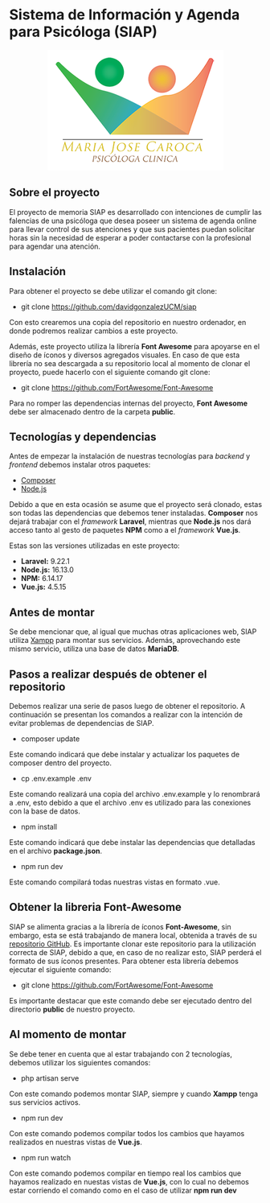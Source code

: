 # Sistema de Información y Agenda para Psicóloga (SIAP)

<p align="center">
  <img src=public/images/Logo.png alt="Logo Psicóloga"/>
</p>

## Sobre el proyecto

El proyecto de memoria SIAP es desarrollado con intenciones de cumplir las falencias de una psicóloga que desea poseer un sistema de agenda online para llevar control de sus atenciones y que sus pacientes puedan solicitar horas sin la necesidad de esperar a poder contactarse con la profesional para agendar una atención.

## Instalación

Para obtener el proyecto se debe utilizar el comando git clone:

- git clone https://github.com/davidgonzalezUCM/siap

Con esto crearemos una copia del repositorio en nuestro ordenador, en donde podremos realizar cambios a este proyecto.

Además, este proyecto utiliza la librería **Font Awesome** para apoyarse en el diseño de íconos y diversos agregados visuales. En caso de que esta librería no sea descargada a su repositorio local al momento de clonar el proyecto, puede hacerlo con el siguiente comando git clone:

- git clone https://github.com/FortAwesome/Font-Awesome

Para no romper las dependencias internas del proyecto, **Font Awesome** debe ser almacenado dentro de la carpeta **public**.

## Tecnologías y dependencias

Antes de empezar la instalación de nuestras tecnologías para *backend* y *frontend* debemos instalar otros paquetes:

- [Composer](https://getcomposer.org)
- [Node.js](https://nodejs.org/es/)

Debido a que en esta ocasión se asume que el proyecto será clonado, estas son todas las dependencias que debemos tener instaladas. **Composer** nos dejará trabajar con el *framework* **Laravel**, mientras que **Node.js** nos dará acceso tanto al gesto de paquetes **NPM** como a el *framework* **Vue.js**.

Estas son las versiones utilizadas en este proyecto:

- **Laravel:** 9.22.1
- **Node.js:** 16.13.0
- **NPM:** 6.14.17
- **Vue.js:** 4.5.15

## Antes de montar

Se debe mencionar que, al igual que muchas otras aplicaciones web, SIAP utiliza [Xampp](https://www.apachefriends.org/es/index.html) para montar sus servicios. Además, aprovechando este mismo servicio, utiliza una base de datos **MariaDB**.

## Pasos a realizar después de obtener el repositorio

Debemos realizar una serie de pasos luego de obtener el repositorio. A continuación se presentan los comandos a realizar con la intención de evitar problemas de dependencias de SIAP.

- composer update

Este comando indicará que debe instalar y actualizar los paquetes de composer dentro del proyecto.

- cp .env.example .env

Este comando realizará una copia del archivo .env.example y lo renombrará a .env, esto debido a que el archivo .env es utilizado para las conexiones con la base de datos.

- npm install

Este comando indicará que debe instalar las dependencias que detalladas en el archivo **package.json**.

- npm run dev

Este comando compilará todas nuestras vistas en formato .vue.

## Obtener la libreria Font-Awesome

SIAP se alimenta gracias a la librería de íconos **Font-Awesome**, sin embargo, esta se está trabajando de manera local, obtenida a través de su [repositorio GitHub](https://github.com/FortAwesome/Font-Awesome).
Es importante clonar este repositorio para la utilización correcta de SIAP, debido a que, en caso de no realizar esto, SIAP perderá el formato de sus íconos presentes.
Para obtener esta librería debemos ejecutar el siguiente comando:

- git clone https://github.com/FortAwesome/Font-Awesome

Es importante destacar que este comando debe ser ejecutado dentro del directorio **public** de nuestro proyecto.

## Al momento de montar

Se debe tener en cuenta que al estar trabajando con 2 tecnologías, debemos utilizar los siguientes comandos:

- php artisan serve
  
Con este comando podemos montar SIAP, siempre y cuando **Xampp** tenga sus servicios activos.

- npm run dev

Con este comando podemos compilar todos los cambios que hayamos realizados en nuestras vistas de **Vue.js**.

- npm run watch

Con este comando podemos compilar en tiempo real los cambios que hayamos realizado en nuestas vistas de **Vue.js**, con lo cual no debemos estar corriendo el comando como en el caso de utilizar **npm run dev**